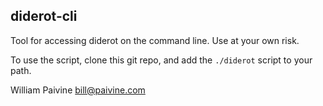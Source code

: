 ## diderot-cli
Tool for accessing diderot on the command line. Use at your own risk.

To use the script, clone this git repo, and add the `./diderot` script to your path. 

William Paivine
bill@paivine.com

